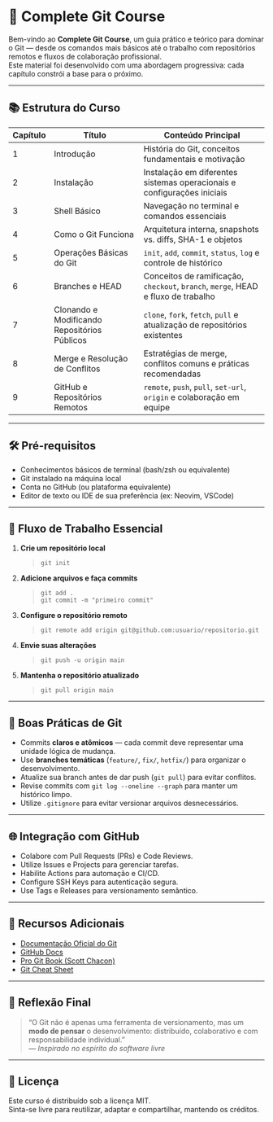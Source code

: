 # 📘 Complete Git Course

Bem-vindo ao **Complete Git Course**, um guia prático e teórico para dominar o Git — desde os comandos mais básicos até o trabalho com repositórios remotos e fluxos de colaboração profissional.  
Este material foi desenvolvido com uma abordagem progressiva: cada capítulo constrói a base para o próximo.

---

## 📚 Estrutura do Curso

| Capítulo | Título                                      | Conteúdo Principal                                                                                   |
|----------|----------------------------------------------|-------------------------------------------------------------------------------------------------------|
| 1        | Introdução                                  | História do Git, conceitos fundamentais e motivação                                                   |
| 2        | Instalação                                  | Instalação em diferentes sistemas operacionais e configurações iniciais                               |
| 3        | Shell Básico                                | Navegação no terminal e comandos essenciais                                                           |
| 4        | Como o Git Funciona                          | Arquitetura interna, snapshots vs. diffs, SHA-1 e objetos                                              |
| 5        | Operações Básicas do Git                     | `init`, `add`, `commit`, `status`, `log` e controle de histórico                                      |
| 6        | Branches e HEAD                              | Conceitos de ramificação, `checkout`, `branch`, `merge`, HEAD e fluxo de trabalho                      |
| 7        | Clonando e Modificando Repositórios Públicos | `clone`, `fork`, `fetch`, `pull` e atualização de repositórios existentes                              |
| 8        | Merge e Resolução de Conflitos               | Estratégias de merge, conflitos comuns e práticas recomendadas                                        |
| 9        | GitHub e Repositórios Remotos               | `remote`, `push`, `pull`, `set-url`, `origin` e colaboração em equipe                                 |

---

## 🛠️ Pré-requisitos

- Conhecimentos básicos de terminal (bash/zsh ou equivalente)  
- Git instalado na máquina local  
- Conta no GitHub (ou plataforma equivalente)  
- Editor de texto ou IDE de sua preferência (ex: Neovim, VSCode)

---

## 🧭 Fluxo de Trabalho Essencial

1. **Crie um repositório local**  
   > `git init`

2. **Adicione arquivos e faça commits**  
   > `git add .`  
   > `git commit -m "primeiro commit"`

3. **Configure o repositório remoto**  
   > `git remote add origin git@github.com:usuario/repositorio.git`

4. **Envie suas alterações**  
   > `git push -u origin main`

5. **Mantenha o repositório atualizado**  
   > `git pull origin main`

---

## 🤝 Boas Práticas de Git

- Commits **claros e atômicos** — cada commit deve representar uma unidade lógica de mudança.  
- Use **branches temáticas** (`feature/`, `fix/`, `hotfix/`) para organizar o desenvolvimento.  
- Atualize sua branch antes de dar push (`git pull`) para evitar conflitos.  
- Revise commits com `git log --oneline --graph` para manter um histórico limpo.  
- Utilize `.gitignore` para evitar versionar arquivos desnecessários.

---

## 🌐 Integração com GitHub

- Colabore com Pull Requests (PRs) e Code Reviews.  
- Utilize Issues e Projects para gerenciar tarefas.  
- Habilite Actions para automação e CI/CD.  
- Configure SSH Keys para autenticação segura.  
- Use Tags e Releases para versionamento semântico.

---

## 📎 Recursos Adicionais

- [Documentação Oficial do Git](https://git-scm.com/doc)  
- [GitHub Docs](https://docs.github.com/)  
- [Pro Git Book (Scott Chacon)](https://git-scm.com/book/pt-br/v2)  
- [Git Cheat Sheet](https://education.github.com/git-cheat-sheet-education.pdf)

---

## 🧠 Reflexão Final

> “O Git não é apenas uma ferramenta de versionamento, mas um **modo de pensar** o desenvolvimento: distribuído, colaborativo e com responsabilidade individual.”  
> — *Inspirado no espírito do software livre*

---

## 📜 Licença

Este curso é distribuído sob a licença MIT.  
Sinta-se livre para reutilizar, adaptar e compartilhar, mantendo os créditos.

